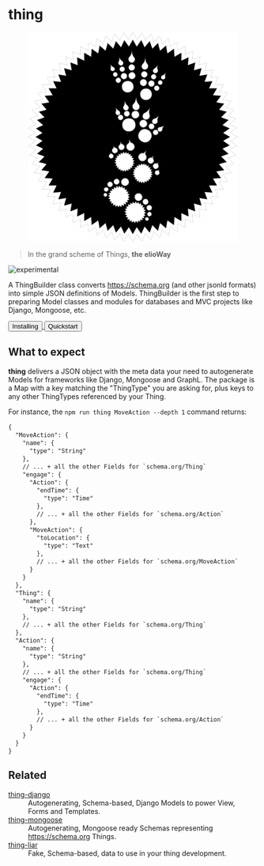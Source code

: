 # thing

<figure>
  <img src="star.png" alt="">
</figure>

> In the grand scheme of Things, **the elioWay**

![experimental](https://elioway.gitlab.io/artwork/icon/experimental/favicon.png "experimental")

A ThingBuilder class converts <https://schema.org> (and other jsonld formats) into simple JSON definitions of Models. ThingBuilder is the first step to preparing Model classes and modules for databases and MVC projects like Django, Mongoose, etc.

<div><a href="installing.html">
  <button>Installing</button>
</a>
  <a href="quickstart.html">
  <button>Quickstart</button>
</a></div>

## What to expect

**thing** delivers a JSON object with the meta data your need to autogenerate Models for frameworks like Django, Mongoose and GraphL. The package is a Map with a key matching the "ThingType" you are asking for, plus keys to any other ThingTypes referenced by your Thing.

For instance, the `npm run thing MoveAction --depth 1` command returns:

```
{
  "MoveAction": {
    "name": {
      "type": "String"
    },
    // ... + all the other Fields for `schema.org/Thing`
    "engage": {
      "Action": {
        "endTime": {
          "type": "Time"
        },
        // ... + all the other Fields for `schema.org/Action`
      },
      "MoveAction": {
        "toLocation": {
          "type": "Text"
        },
        // ... + all the other Fields for `schema.org/MoveAction`
      }
    }
  },
  "Thing": {
    "name": {
      "type": "String"
    },
    // ... + all the other Fields for `schema.org/Thing`
  },
  "Action": {
    "name": {
      "type": "String"
    },
    // ... + all the other Fields for `schema.org/Thing`
    "engage": {
      "Action": {
        "endTime": {
          "type": "Time"
        },
        // ... + all the other Fields for `schema.org/Action`
      }
    }
  }
}
```

## Related

<dl>
  <dt>
  <a href="https://gitlab.com/eliothing/thing-django">thing-django</a>
</dt>
  <dd>Autogenerating, Schema-based, Django Models to power View, Forms and Templates.</dd>
  <dt>
  <a href="https://gitlab.com/eliothing/thing-mongoose">thing-mongoose</a>
</dt>
  <dd>Autogenerating, Mongoose ready Schemas representing <a href="https://schema.org">https://schema.org</a> Things.</dd>
  <dt>
  <a href="https://gitlab.com/eliothing/thing-liar">thing-liar</a>
</dt>
  <dd>Fake, Schema-based, data to use in your thing development.</dd>
</dl>
